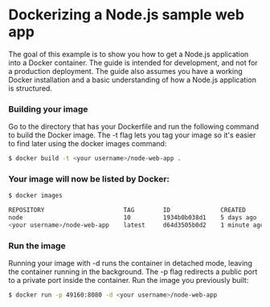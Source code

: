 # Dockerizing a Node.js sample web app

The goal of this example is to show you how to get a Node.js application into a Docker container. The guide is intended for development, and not for a production deployment. The guide also assumes you have a working Docker installation and a basic understanding of how a Node.js application is structured.


### Building your image

Go to the directory that has your Dockerfile and run the following command to build the Docker image. The -t flag lets you tag your image so it's easier to find later using the docker images command:

```sh
$ docker build -t <your username>/node-web-app .
```
### Your image will now be listed by Docker:
```sh
$ docker images

REPOSITORY                      TAG        ID              CREATED
node                            10         1934b0b038d1    5 days ago
<your username>/node-web-app    latest     d64d3505b0d2    1 minute ago
```

### Run the image
Running your image with -d runs the container in detached mode, leaving the container running in the background. The -p flag redirects a public port to a private port inside the container. Run the image you previously built:

```sh
$ docker run -p 49160:8080 -d <your username>/node-web-app
```